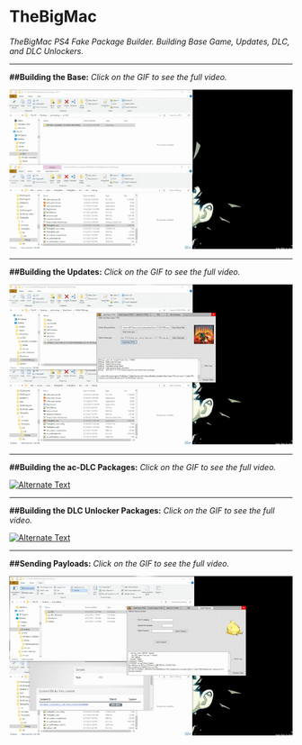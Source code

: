 # TheBigMac

*TheBigMac PS4 Fake Package Builder. Building Base Game, Updates, DLC, and DLC Unlockers.*


_____________________________________________________________________________________________


**##Building the Base:** *Click on the GIF to see the full video.*

[![Alternate Text](1_____base.gif)](https://www.youtube.com/embed/l3GmIRbsgF0?autoplay=0)

_____________________________________________________________________________________________

**##Building the Updates:** *Click on the GIF to see the full video.* 

[![Alternate Text](2____update.gif)](https://www.youtube.com/embed/c7kX6M5IAlc?autoplay=0)

_____________________________________________________________________________________________

**##Building the ac-DLC Packages:** *Click on the GIF to see the full video.*  

[![Alternate Text](3___dlc.gif)](https://www.youtube.com/embed/yNOXlRomx2g?autoplay=0)

_____________________________________________________________________________________________

**##Building the DLC Unlocker Packages:** *Click on the GIF to see the full video.* 

[![Alternate Text](4__unlocker.gif)](https://www.youtube.com/embed/yOJ8j9KWwUc?autoplay=0)

_____________________________________________________________________________________________

**##Sending Payloads:** *Click on the GIF to see the full video.*

[![Alternate Text](5_payload.gif)](https://www.youtube.com/embed/WAAuju2xDjQ?autoplay=0)

